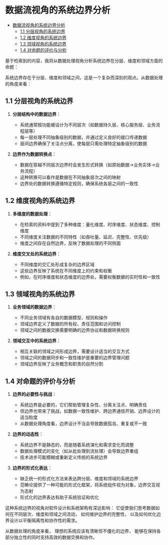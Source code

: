 # 数据流视角的系统边界分析

<!-- TOC START -->
- [数据流视角的系统边界分析](#数据流视角的系统边界分析)
  - [1.1 分层视角的系统边界](#11-分层视角的系统边界)
  - [1.2 维度视角的系统边界](#12-维度视角的系统边界)
  - [1.3 领域视角的系统边界](#13-领域视角的系统边界)
  - [1.4 对命题的评价与分析](#14-对命题的评价与分析)
<!-- TOC END -->

基于检索到的内容，我将从数据处理视角分析系统边界在分层、维度和领域方面的命题：

系统边界存在于分层、维度和领域之间，这是一个复杂而深刻的观点。从数据处理的角度来看：

## 1.1 分层视角的系统边界

1. **分层结构中的数据边界**：
   - 系统通常按功能被设计为不同层次（如数据持久层、核心服务层、业务流程层等）
   - 每一层处理不同抽象级别的数据，并通过定义良好的接口传递数据
   - 层间边界确保了关注点分离，使每层只需处理特定抽象级别的数据

2. **边界作为数据转换点**：
   - 数据在穿越不同层次边界时会发生形式转换（如原始数据→业务实体→业务流程）
   - 这种转换可以看作是数据在不同抽象层次之间的映射
   - 边界处的数据转换遵循特定规则，确保系统各层之间的一致性

## 1.2 维度视角的系统边界

1. **多维度的数据处理**：
   - 在检索的资料中提到了多种维度：量化维度、时序维度、状态维度、控制维度
   - 不同维度关注数据的不同特性（如吞吐量、延迟、完整性、优先级）
   - 维度之间存在自然边界，反映了数据处理的不同侧面

2. **维度交叉处的系统边界**：
   - 不同维度的交汇处形成复杂的边界区域
   - 这些边界反映了系统在不同维度上的约束和权衡
   - 例如，在时序维度和状态维度的边界处，需要权衡数据的实时性和一致性

## 1.3 领域视角的系统边界

1. **业务领域的数据边界**：
   - 不同业务领域有各自的数据模型、规则和操作
   - 领域边界定义了数据的所有权、责任范围和访问控制
   - 领域之间的数据交换需要明确的边界协议和数据转换规则

2. **领域交互中的系统边界**：
   - 相互关联的领域之间形成边界，需要设计适当的交互方式
   - 领域之间的数据同步和一致性维护是重要的边界管理问题
   - 领域边界反映了业务概念和职责的自然分割

## 1.4 对命题的评价与分析

1. **边界的必要性与挑战**：
   - 系统边界是必要的，它们帮助管理复杂性、分离关注点、明确责任
   - 但边界也带来了挑战，如数据一致性维护、跨边界通信开销、边界设计的适当粒度
   - 从数据处理角度看，边界设计不当会导致数据孤岛、重复或不一致

2. **边界的动态性**：
   - 系统边界不是静态的，而是随着系统演化和需求变化而调整
   - 数据处理模式的变化（如从批处理到流处理）会导致边界重组
   - 技术进步可能模糊或重新定义传统的系统边界

3. **边界的形式化表达**：
   - 缺乏统一的形式化方法来表达跨分层、维度和领域的系统边界
   - 范畴论提供了一种可能的形式化框架，将系统组件视为对象，边界交互视为态射
   - 形式化的边界表达有助于系统验证和优化

这种系统边界的视角对软件设计和系统架构有深远影响：
    它促使我们思考数据如何在不同层次、维度和领域之间流动，
    如何维护边界的完整性，
    以及如何优化边界设计以平衡隔离性和协作性的需求。

从数据处理的角度来看，
理想的系统应该有清晰但不僵化的边界，
能够在保持各部分独立性的同时支持高效的数据交换和协作。
